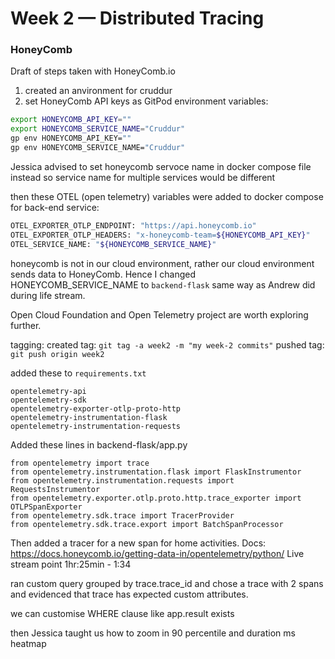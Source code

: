 # Week 2 — Distributed Tracing

### HoneyComb

Draft of steps taken with HoneyComb.io

1. created an anvironment for cruddur
2. set HoneyComb API keys as GitPod environment variables: 
```bash
export HONEYCOMB_API_KEY=""
export HONEYCOMB_SERVICE_NAME="Cruddur"
gp env HONEYCOMB_API_KEY=""
gp env HONEYCOMB_SERVICE_NAME="Cruddur"
```
Jessica advised to set honeycomb servoce name in docker compose file instead so service name for multiple services would be different

then these OTEL (open telemetry) variables were added to docker compose for back-end service:
```bash
OTEL_EXPORTER_OTLP_ENDPOINT: "https://api.honeycomb.io"
OTEL_EXPORTER_OTLP_HEADERS: "x-honeycomb-team=${HONEYCOMB_API_KEY}"
OTEL_SERVICE_NAME: "${HONEYCOMB_SERVICE_NAME}"
```
honeycomb is not in our cloud environment, rather our cloud environment sends data to HoneyComb.
Hence I changed HONEYCOMB_SERVICE_NAME to ```backend-flask``` same way as Andrew did during life stream.

Open Cloud Foundation and Open Telemetry project are worth exploring further.

tagging:
created tag: ```git tag -a week2 -m "my week-2 commits"```
pushed tag: ```git push origin week2```

added these to ```requirements.txt```
```
opentelemetry-api 
opentelemetry-sdk 
opentelemetry-exporter-otlp-proto-http 
opentelemetry-instrumentation-flask 
opentelemetry-instrumentation-requests
```
Added these lines in backend-flask/app.py
```
from opentelemetry import trace
from opentelemetry.instrumentation.flask import FlaskInstrumentor
from opentelemetry.instrumentation.requests import RequestsInstrumentor
from opentelemetry.exporter.otlp.proto.http.trace_exporter import OTLPSpanExporter
from opentelemetry.sdk.trace import TracerProvider
from opentelemetry.sdk.trace.export import BatchSpanProcessor
```

Then added a tracer for a new span for home activities.
Docs: https://docs.honeycomb.io/getting-data-in/opentelemetry/python/
Live stream point 1hr:25min - 1:34

ran custom query grouped by trace.trace_id and chose a trace with 2 spans and evidenced that trace has expected custom attributes.
<insert screenshot>
  
  we can customise WHERE clause like app.result exists
  
  then Jessica taught us how to zoom in 90 percentile and duration ms heatmap
  <insert second screenshot>

